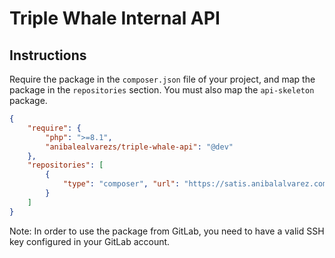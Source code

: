 # Triple Whale Internal API

## Instructions

Require the package in the `composer.json` file of your project, and map the package in the `repositories` section.
You must also map the `api-skeleton` package.

```json
{
    "require": {
        "php": ">=8.1",
        "anibalealvarezs/triple-whale-api": "@dev"
    },
    "repositories": [
        {
            "type": "composer", "url": "https://satis.anibalalvarez.com/"
        }
    ]
}
```

Note: In order to use the package from GitLab, you need to have a valid SSH key configured in your GitLab account.
